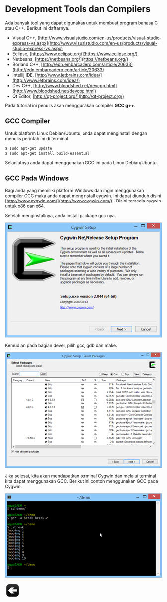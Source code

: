 # Development Tools dan Compilers

Ada banyak tool yang dapat digunakan untuk membuat program bahasa C atau C++. Berikut ini daftarnya.

* Visual C++, [http://www.visualstudio.com/en-us/products/visual-studio-express-vs.aspx](http://www.visualstudio.com/en-us/products/visual-studio-express-vs.aspx)
* Eclipse, [https://www.eclipse.org/](https://www.eclipse.org/)
* Netbeans, [https://netbeans.org/](https://netbeans.org/)
* Borland C++, [http://edn.embarcadero.com/article/20633](http://edn.embarcadero.com/article/20633)
* Intellij IDE, [http://www.jetbrains.com/idea/](http://www.jetbrains.com/idea/)
* Dev C++, [http://www.bloodshed.net/devcpp.html](http://www.bloodshed.net/devcpp.html)
* Qt Editor, [http://qt-project.org/](http://qt-project.org/)

Pada tutorial ini penulis akan menggunakan compiler **GCC g++**.

## GCC Compiler

Untuk platform Linux Debian/Ubuntu, anda dapat menginstall dengan menulis perintah ini di terminal

    $ sudo apt-get update
    $ sudo apt-get install build-essential

Selanjutnya anda dapat menggunakan GCC ini pada Linux Debian/Ubuntu.

## GCC Pada Windows

Bagi anda yang memiliki platform Windows dan ingin menggunakan compiler GCC maka anda dapat menginstall cygwin. Ini dapat diunduh disini [http://www.cygwin.com/](http://www.cygwin.com/) . Disini tersedia cygwin untuk x86 dan x64.

Setelah menginstallnya, anda install package gcc nya.

![alt text](images/gcc.png "Aplikasi Cygwin")

Kemudian pada bagian devel, pilih gcc, gdb dan make.

![alt text](images/gcc2.png "Memilih package")

Jika selesai, kita akan mendapatkan terminal Cygwin dan melalui terminal kita dapat menggunakan GCC. Berikut ini contoh menggunakan GCC pada Cygwin.

![alt text](images/gcc3.png "Aplikasi GCC")



[![Kembali ke menu utama](images/back.png "Kembali menu utama")](/README.md)
